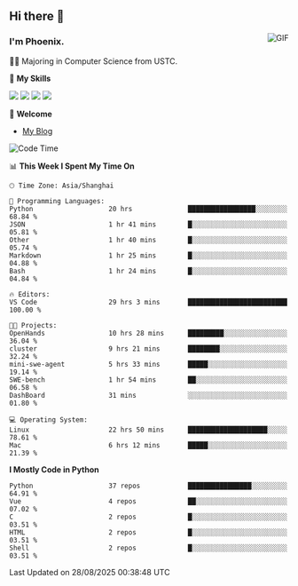 ## Hi there 👋
<img align="right" alt="GIF" src="https://raw.githubusercontent.com/JoeyBling/JoeyBling/master/pic/pusheencode.gif" />

### I'm Phoenix.

👨‍🎓 Majoring in Computer Science from USTC.

🌟 **My Skills**

![](https://img.shields.io/badge/-Python-3e74a2?style=flat-square&logo=Python&logoColor=fff)
![](https://img.shields.io/badge/-C++-9f62a5?style=flat&logo=cplusplus&logoColor=white)
![](https://img.shields.io/badge/-Linux-185886?style=flat-square&logo=Linux&logoColor=fff)
![](https://img.shields.io/badge/-Rust-ff4136?style=flat-square&logo=Rust&logoColor=fff)

💬 **Welcome**

- [My Blog](https://ysy-phoenix.github.io/)

<!--START_SECTION:waka-->
![Code Time](http://img.shields.io/badge/Code%20Time-1%2C807%20hrs%2029%20mins-blue)

📊 **This Week I Spent My Time On** 

```text
🕑︎ Time Zone: Asia/Shanghai

💬 Programming Languages: 
Python                   20 hrs              █████████████████░░░░░░░░   68.84 % 
JSON                     1 hr 41 mins        █░░░░░░░░░░░░░░░░░░░░░░░░   05.81 % 
Other                    1 hr 40 mins        █░░░░░░░░░░░░░░░░░░░░░░░░   05.74 % 
Markdown                 1 hr 25 mins        █░░░░░░░░░░░░░░░░░░░░░░░░   04.88 % 
Bash                     1 hr 24 mins        █░░░░░░░░░░░░░░░░░░░░░░░░   04.84 % 

🔥 Editors: 
VS Code                  29 hrs 3 mins       █████████████████████████   100.00 % 

🐱‍💻 Projects: 
OpenHands                10 hrs 28 mins      █████████░░░░░░░░░░░░░░░░   36.04 % 
cluster                  9 hrs 21 mins       ████████░░░░░░░░░░░░░░░░░   32.24 % 
mini-swe-agent           5 hrs 33 mins       █████░░░░░░░░░░░░░░░░░░░░   19.14 % 
SWE-bench                1 hr 54 mins        ██░░░░░░░░░░░░░░░░░░░░░░░   06.58 % 
DashBoard                31 mins             ░░░░░░░░░░░░░░░░░░░░░░░░░   01.80 % 

💻 Operating System: 
Linux                    22 hrs 50 mins      ████████████████████░░░░░   78.61 % 
Mac                      6 hrs 12 mins       █████░░░░░░░░░░░░░░░░░░░░   21.39 % 
```

**I Mostly Code in Python** 

```text
Python                   37 repos            ████████████████░░░░░░░░░   64.91 % 
Vue                      4 repos             ██░░░░░░░░░░░░░░░░░░░░░░░   07.02 % 
C                        2 repos             █░░░░░░░░░░░░░░░░░░░░░░░░   03.51 % 
HTML                     2 repos             █░░░░░░░░░░░░░░░░░░░░░░░░   03.51 % 
Shell                    2 repos             █░░░░░░░░░░░░░░░░░░░░░░░░   03.51 % 
```




 Last Updated on 28/08/2025 00:38:48 UTC
<!--END_SECTION:waka-->

<!--
**ysy-phoenix/ysy-phoenix** is a ✨ _special_ ✨ repository because its `README.md` (this file) appears on your GitHub profile.

Here are some ideas to get you started:

- 🔭 I’m currently working on ...
- 🌱 I’m currently learning ...
- 👯 I’m looking to collaborate on ...
- 🤔 I’m looking for help with ...
- 💬 Ask me about ...
- 📫 How to reach me: ...
- 😄 Pronouns: ...
- ⚡ Fun fact: ...
-->
